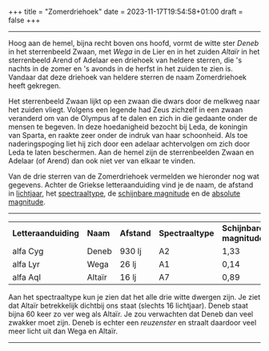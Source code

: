 +++
title = "Zomerdriehoek"
date = 2023-11-17T19:54:58+01:00
draft = false
+++

---
Hoog aan de hemel, bijna recht boven ons hoofd, vormt de witte ster
*Deneb* in het sterrenbeeld Zwaan, met *Wega* in de Lier en in het
zuiden *Altaïr* in het sterrenbeeld Arend of Adelaar een driehoek van
heldere sterren, die 's nachts in de zomer en 's avonds in de herfst
in het zuiden te zien is. Vandaar dat deze driehoek van heldere sterren
de naam Zomerdriehoek heeft gekregen.

Het sterrenbeeld Zwaan lijkt op een zwaan die dwars door de melkweg naar
het zuiden vliegt. Volgens een legende had Zeus zichzelf in een zwaan
veranderd om van de Olympus af te dalen en zich in die gedaante onder de
mensen te begeven. In deze hoedanigheid bezocht bij Leda, de koningin
van Sparta, en raakte zeer onder de indruk van haar schoonheid. Als toe
naderingspoging liet hij zich door een adelaar achtervolgen om zich door
Leda te laten beschermen. Aan de hemel zijn de sterrenbeelden Zwaan en
Adelaar (of Arend) dan ook niet ver van elkaar te vinden.

Van de drie sterren van de Zomerdriehoek vermelden we hieronder nog wat
gegevens. Achter de Griekse letteraanduiding vind je de naam, de afstand
in [lichtjaar](/encyclopedie/lichtjaar), het
[spectraaltype](/encyclopedie/spectraa), de [schijnbare magnitude](/encyclopedie/magnitude) en de [absolute magnitude](/encyclopedie/absolute).

---
|   |   |   |   |   |   |
|---|---|---|---|---|---|
**Letteraanduiding** |**Naam** |**Afstand** |**Spectraaltype** |**Schijnbare magnitude** |**Absolute magnitude**
alfa Cyg |Deneb  |930 lj |A2 |1,33 |-6,2 
alfa Lyr |Wega   |26 lj  |A1 |0,14 |0,5 
alfa Aql |Altaïr |16 lj  |A7 |0,89 |2,4

Aan het spectraaltype kun je zien dat het alle drie witte dwergen zijn.
Je ziet dat Altaïr betrekkelijk dichtbij ons staat (slechts 16
lichtjaar). Deneb staat bijna 60 keer zo ver weg als Altaïr. Je zou
verwachten dat Deneb dan veel zwakker moet zijn. Deneb is echter een
*reuzenster* en straalt daardoor veel meer licht uit dan Wega en Altaïr.

---
